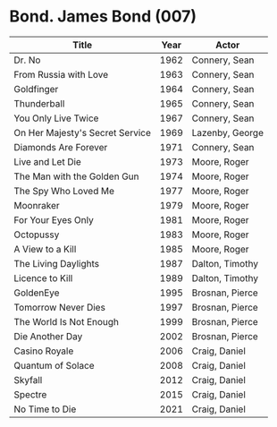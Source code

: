 # Bond. James Bond (007)

| Title | Year | Actor |
|-------|------|------|
| Dr. No | 1962 | Connery, Sean |
| From Russia with Love | 1963 | Connery, Sean |
| Goldfinger | 1964 | Connery, Sean |
| Thunderball | 1965 | Connery, Sean |
| You Only Live Twice | 1967 | Connery, Sean |
| On Her Majesty's Secret Service | 1969| Lazenby, George |
| Diamonds Are Forever | 1971 | Connery, Sean |
| Live and Let Die | 1973 | Moore, Roger |
| The Man with the Golden Gun | 1974 | Moore, Roger |
| The Spy Who Loved Me | 1977 |  Moore, Roger |
| Moonraker | 1979 | Moore, Roger |
| For Your Eyes Only | 1981 | Moore, Roger |
| Octopussy | 1983 | Moore, Roger |
| A View to a Kill | 1985 | Moore, Roger |
| The Living Daylights | 1987 | Dalton, Timothy |
| Licence to Kill | 1989 | Dalton, Timothy |
| GoldenEye | 1995 | Brosnan, Pierce |
| Tomorrow Never Dies | 1997 | Brosnan, Pierce |
| The World Is Not Enough | 1999 | Brosnan, Pierce |
| Die Another Day | 2002 | Brosnan, Pierce |
| Casino Royale | 2006 | Craig, Daniel |
| Quantum of Solace | 2008 | Craig, Daniel |
| Skyfall | 2012 | Craig, Daniel |
| Spectre | 2015 | Craig, Daniel |
| No Time to Die | 2021 | Craig, Daniel |
